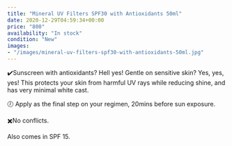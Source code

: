 ```yaml
---
title: "Mineral UV Filters SPF30 with Antioxidants 50ml"
date: 2020-12-29T04:59:34+00:00
price: "800"
availability: "In stock"
condition: "New"
images:
- "/images/mineral-uv-filters-spf30-with-antioxidants-50ml.jpg"
---
```


✔️Sunscreen with antioxidants? Hell yes! Gentle on sensitive skin? Yes, yes, yes! This protects your skin from harmful UV rays while reducing shine, and has very minimal white cast.

🕖 Apply as the final step on your regimen, 20mins before sun exposure.

✖️No conflicts.

Also comes in SPF 15.
